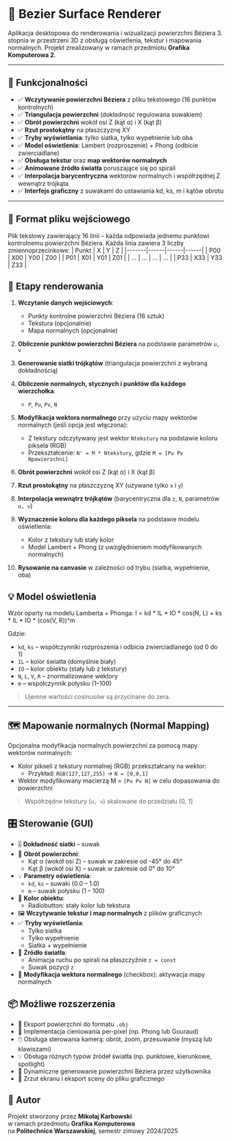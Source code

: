 # 🎨 Bezier Surface Renderer

Aplikacja desktopowa do renderowania i wizualizacji powierzchni Béziera 3. stopnia w przestrzeni 3D z obsługą oświetlenia, tekstur i mapowania normalnych. Projekt zrealizowany w ramach przedmiotu **Grafika Komputerowa 2**.

---

## 🚀 Funkcjonalności

- ✅ **Wczytywanie powierzchni Béziera** z pliku tekstowego (16 punktów kontrolnych)
- ✅ **Triangulacja powierzchni** (dokładność regulowana suwakiem)
- ✅ **Obrót powierzchni** wokół osi Z (kąt α) i X (kąt β)
- ✅ **Rzut prostokątny** na płaszczyznę XY
- ✅ **Tryby wyświetlania**: tylko siatka, tylko wypełnienie lub oba
- ✅ **Model oświetlenia**: Lambert (rozproszenie) + Phong (odbicie zwierciadlane)
- ✅ **Obsługa tekstur** oraz **map wektorów normalnych**
- ✅ **Animowane źródło światła** poruszające się po spirali
- ✅ **Interpolacja barycentryczna** wektorów normalnych i współrzędnej Z wewnątrz trójkąta
- ✅ **Interfejs graficzny** z suwakami do ustawiania kd, ks, m i kątów obrotu

---

## 📄 Format pliku wejściowego

Plik tekstowy zawierający 16 linii – każda odpowiada jednemu punktowi kontrolnemu powierzchni Béziera. Każda linia zawiera 3 liczby zmiennoprzecinkowe:
| Punkt | X    | Y    | Z    |
|-------|------|------|------|
| P00   | X00  | Y00  | Z00  |
| P01   | X01  | Y01  | Z01  |
| ...   | ...  | ...  | ...  |
| P33   | X33  | Y33  | Z33  |


## 🧠 Etapy renderowania

1. **Wczytanie danych wejściowych**:
   - Punkty kontrolne powierzchni Béziera (16 sztuk)
   - Tekstura (opcjonalnie)
   - Mapa normalnych (opcjonalnie)

2. **Obliczenie punktów powierzchni Béziera** na podstawie parametrów `u, v`

3. **Generowanie siatki trójkątów** (triangulacja powierzchni z wybraną dokładnością)

4. **Obliczenie normalnych, stycznych i punktów dla każdego wierzchołka**:
   - `P`, `Pu`, `Pv`, `N`

5. **Modyfikacja wektora normalnego** przy użyciu mapy wektorów normalnych (jeśli opcja jest włączona):
   - Z tekstury odczytywany jest wektor `Ntekstury` na podstawie koloru piksela (RGB)
   - Przekształcenie: `N' = M * Ntekstury`, gdzie `M = [Pu Pv Npowierzchni]`

6. **Obrót powierzchni** wokół osi Z (kąt α) i X (kąt β)

7. **Rzut prostokątny** na płaszczyznę XY (używane tylko `x` i `y`)

8. **Interpolacja wewnątrz trójkątów** (barycentryczna dla `z`, `N`, parametrów `u, v`)

9. **Wyznaczenie koloru dla każdego piksela** na podstawie modelu oświetlenia:
   - Kolor z tekstury lub stały kolor
   - Model Lambert + Phong (z uwzględnieniem modyfikowanych normalnych)

10. **Rysowanie na canvasie** w zależności od trybu (siatka, wypełnienie, oba)


## 💡 Model oświetlenia

Wzór oparty na modelu Lamberta + Phonga:
I = kd * IL * IO * cos(N, L) + ks * IL * IO * (cos(V, R))^m

Gdzie:
- `kd`, `ks` – współczynniki rozproszenia i odbicia zwierciadlanego (od 0 do 1)
- `IL` – kolor światła (domyślnie biały)
- `IO` – kolor obiektu (stały lub z tekstury)
- `N`, `L`, `V`, `R` – znormalizowane wektory
- `m` – współczynnik połysku (1–100)

> Ujemne wartości cosinusów są przycinane do zera.

---

## 🗺️ Mapowanie normalnych (Normal Mapping)

Opcjonalna modyfikacja normalnych powierzchni za pomocą mapy wektorów normalnych:

- Kolor pikseli z tekstury normalnej (RGB) przekształcany na wektor:
  - Przykład: `RGB(127,127,255)` → `N = [0,0,1]`
- Wektor modyfikowany macierzą M = `[Pu Pv N]` w celu dopasowania do powierzchni

> Współrzędne tekstury (`u, v`) skalowane do przedziału [0, 1]

## 🎛️ Sterowanie (GUI)

- 🎚️ **Dokładność siatki** – suwak
- 🔁 **Obrót powierzchni**:
  - Kąt α (wokół osi Z) – suwak w zakresie od -45° do 45°
  - Kąt β (wokół osi X) – suwak w zakresie od 0° do 10°
- 💡 **Parametry oświetlenia**:
  - `kd`, `ks` – suwaki (0.0 – 1.0)
  - `m` – suwak połysku (1 – 100)
- 🎨 **Kolor obiektu**:
  - Radiobutton: stały kolor lub tekstura
- 🖼️ **Wczytywanie tekstur i map normalnych** z plików graficznych
- ✅ **Tryby wyświetlania**:
  - Tylko siatka
  - Tylko wypełnienie
  - Siatka + wypełnienie
- 🌈 **Źródło światła**:
  - Animacja ruchu po spirali na płaszczyźnie `z = const`
  - Suwak pozycji `z`
- 🧭 **Modyfikacja wektora normalnego** (checkbox): aktywacja mapy normalnych

## 📦 Możliwe rozszerzenia

- 💾 Eksport powierzchni do formatu `.obj`
- 🧮 Implementacja cieniowania per-pixel (np. Phong lub Gouraud)
- 🖱️ Obsługa sterowania kamerą: obrót, zoom, przesuwanie (myszą lub klawiszami)
- 💡 Obsługa różnych typów źródeł światła (np. punktowe, kierunkowe, spotlight)
- 🔧 Dynamiczne generowanie powierzchni Béziera przez użytkownika
- 📸 Zrzut ekranu i eksport sceny do pliku graficznego

## 👤 Autor

Projekt stworzony przez **Mikołaj Karbowski**  
w ramach przedmiotu **Grafika Komputerowa**  
na **Politechnice Warszawskiej**, semestr zimowy 2024/2025




